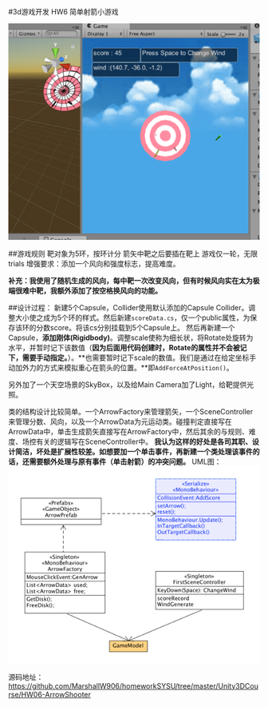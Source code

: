 #3d游戏开发 HW6 简单射箭小游戏

![Alt text](../img/10-1.png)

##游戏规则
靶对象为5环，按环计分
箭矢中靶之后要插在靶上
游戏仅一轮，无限trials
增强要求：添加一个风向和强度标志，提高难度。

**补充：我使用了随机生成的风向，每中靶一次改变风向，但有时候风向实在太为极端很难中靶，我额外添加了按空格换风向的功能。**

##设计过程：
新建5个Capsule，Collider使用默认添加的Capsule Collider。调整大小使之成为5个环的样式。然后新建`scoreData.cs`，仅一个public属性，为保存该环的分数score。将该cs分别挂载到5个Capsule上。
然后再新建一个Capsule，**添加刚体(Rigidbody)**。调整scale使称为细长状，将Rotate处旋转为水平，并暂时记下该数值（**因为后面用代码创建时，Rotate的属性并不会被记下，需要手动指定。**）。**也需要暂时记下scale的数值。我们是通过在给定坐标手动加外力的方式来模拟重心在箭头的位置。**即`AddForceAtPosition()`。

另外加了一个天空场景的SkyBox，以及给Main Camera加了Light，给靶提供光照。

类的结构设计比较简单。一个ArrowFactory来管理箭矢，一个SceneController来管理分数、风向，以及一个ArrowData为元运动类。碰撞判定直接写在ArrowData中，单击生成箭矢直接写在ArrowFactory中，然后其余的与规则、难度、场控有关的逻辑写在SceneController中。
**我认为这样的好处是各司其职、设计简洁，坏处是扩展性较差。如想要加一个单击事件，再新建一个类处理该事件的话，还需要额外处理与原有事件（单击射箭）的冲突问题。**
UML图：
![Alt text](../img/10-2.png)

源码地址：
https://github.com/MarshallW906/homeworkSYSU/tree/master/Unity3DCourse/HW06-ArrowShooter
